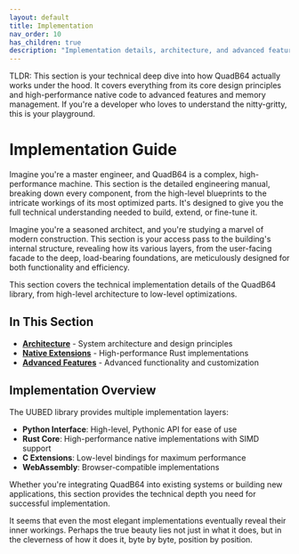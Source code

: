 ```yaml
---
layout: default
title: Implementation
nav_order: 10
has_children: true
description: "Implementation details, architecture, and advanced features of the QuadB64 library."
---
```


TLDR: This section is your technical deep dive into how QuadB64 actually works under the hood. It covers everything from its core design principles and high-performance native code to advanced features and memory management. If you're a developer who loves to understand the nitty-gritty, this is your playground.

# Implementation Guide

Imagine you're a master engineer, and QuadB64 is a complex, high-performance machine. This section is the detailed engineering manual, breaking down every component, from the high-level blueprints to the intricate workings of its most optimized parts. It's designed to give you the full technical understanding needed to build, extend, or fine-tune it.

Imagine you're a seasoned architect, and you're studying a marvel of modern construction. This section is your access pass to the building's internal structure, revealing how its various layers, from the user-facing facade to the deep, load-bearing foundations, are meticulously designed for both functionality and efficiency.

This section covers the technical implementation details of the QuadB64 library, from high-level architecture to low-level optimizations.

## In This Section

- **[Architecture](architecture/)** - System architecture and design principles
- **[Native Extensions](native-extensions/)** - High-performance Rust implementations
- **[Advanced Features](advanced-features/)** - Advanced functionality and customization

## Implementation Overview

The UUBED library provides multiple implementation layers:

- **Python Interface**: High-level, Pythonic API for ease of use
- **Rust Core**: High-performance native implementations with SIMD support
- **C Extensions**: Low-level bindings for maximum performance
- **WebAssembly**: Browser-compatible implementations

Whether you're integrating QuadB64 into existing systems or building new applications, this section provides the technical depth you need for successful implementation.

It seems that even the most elegant implementations eventually reveal their inner workings. Perhaps the true beauty lies not just in what it does, but in the cleverness of how it does it, byte by byte, position by position.